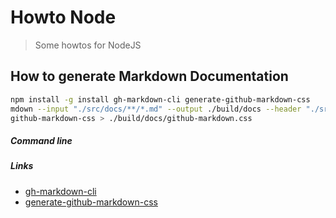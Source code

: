 # Howto Node

> Some howtos for NodeJS

## How to generate Markdown Documentation

```bash
npm install -g install gh-markdown-cli generate-github-markdown-css
mdown --input "./src/docs/**/*.md" --output ./build/docs --header "./src/docs/assets/header.html" --footer "./src/docs/assets/footer.html"
github-markdown-css > ./build/docs/github-markdown.css
```

##### Command line

##### Links

- [gh-markdown-cli](https://github.com/millermedeiros/gh-markdown-cli)
- [generate-github-markdown-css](https://github.com/sindresorhus/generate-github-markdown-css)
